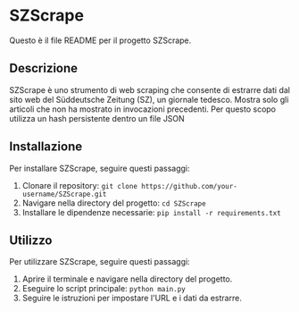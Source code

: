 # SZScrape

Questo è il file README per il progetto SZScrape.

## Descrizione

SZScrape  è uno strumento di web scraping che consente di estrarre dati dal sito web del Süddeutsche Zeitung (SZ), un giornale tedesco. Mostra solo gli articoli che non ha mostrato in invocazioni precedenti. Per questo scopo utilizza un hash persistente dentro un file JSON

## Installazione

Per installare SZScrape, seguire questi passaggi:

1. Clonare il repository: `git clone https://github.com/your-username/SZScrape.git`
2. Navigare nella directory del progetto: `cd SZScrape`
3. Installare le dipendenze necessarie: `pip install -r requirements.txt`

## Utilizzo

Per utilizzare SZScrape, seguire questi passaggi:

1. Aprire il terminale e navigare nella directory del progetto.
2. Eseguire lo script principale: `python main.py`
3. Seguire le istruzioni per impostare l'URL e i dati da estrarre.

